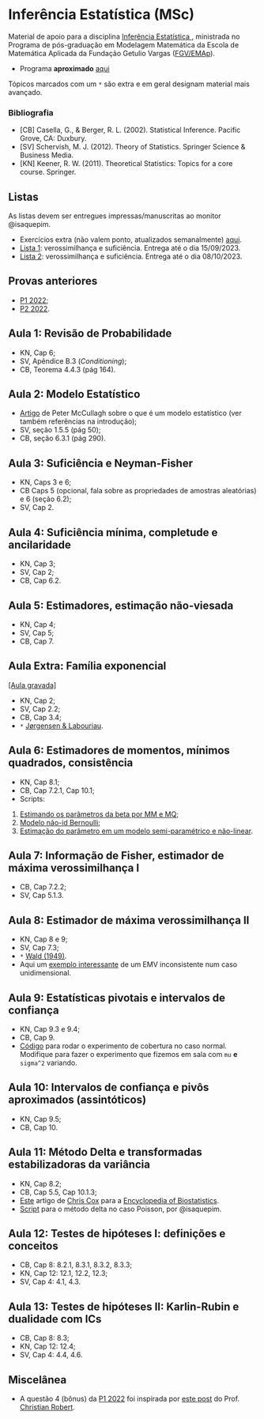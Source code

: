 # Inferência Estatística (MSc)

Material de apoio para a disciplina [Inferência Estatística ](https://emap.fgv.br/disciplina/inferencia-estatistica), ministrada no Programa de pós-graduação em Modelagem Matemática da Escola de Matemática Aplicada da Fundação Getulio Vargas ([FGV/EMAp](https://emap.fgv.br/)).

- Programa **aproximado** [aqui](https://docs.google.com/spreadsheets/d/11Zj7JVXuadvBZOLzSI5AvXhc8Q1kY8_XudKkZwgZP9g/edit?usp=sharing)

Tópicos marcados com um `*` são extra e em geral designam material mais avançado.

### Bibliografia

- [CB] Casella, G., & Berger, R. L. (2002). Statistical Inference. Pacific Grove, CA: Duxbury.
- [SV] Schervish, M. J. (2012). Theory of Statistics. Springer Science & Business Media.
- [KN] Keener, R. W. (2011). Theoretical Statistics: Topics for a core course. Springer.



## Listas
As listas devem ser entregues impressas/manuscritas ao monitor @isaquepim. 
- Exercícios extra (não valem ponto, atualizados semanalmente) [aqui](https://github.com/maxbiostat/Statistical_Inference_MSc/blob/main/listas/README.md).
- [Lista 1](https://github.com/maxbiostat/Statistical_Inference_MSc/blob/main/listas/lista1_InfEst_MSc.pdf): verossimilhança e suficiência. Entrega até o dia 15/09/2023.
- [Lista 2](https://github.com/maxbiostat/Statistical_Inference_MSc/blob/main/listas/lista2_InfEst_MSc.pdf): verossimilhança e suficiência. Entrega até o dia 08/10/2023.

## Provas anteriores

- [P1 2022](https://github.com/maxbiostat/Statistical_Inference_MSc/blob/main/provas/P1_InfEst_2022.pdf);
- [P2 2022](https://github.com/maxbiostat/Statistical_Inference_MSc/blob/main/provas/P2_InfEst_2022.pdf).

## Aula 1: Revisão de Probabilidade

- KN, Cap 6;
- SV, Apêndice B.3 (_Conditioning_);
- CB, Teorema 4.4.3 (pág 164).

## Aula 2: Modelo Estatístico

- [Artigo](https://projecteuclid.org/download/pdf_1/euclid.aos/1035844977) de Peter McCullagh sobre o que é um modelo estatístico (ver também referências na introdução);
- SV, seção 1.5.5 (pág 50);
- CB, seção 6.3.1 (pág 290).

## Aula 3: Suficiência e Neyman-Fisher
- KN, Caps 3 e 6;
- CB Caps 5 (opcional, fala sobre as propriedades de amostras aleatórias) e 6 (seção 6.2);
- SV, Cap 2.

## Aula 4: Suficiência mínima, completude e ancilaridade
- KN, Cap 3;
- SV, Cap 2;
- CB, Cap 6.2.

## Aula 5: Estimadores, estimação não-viesada

- KN, Cap 4;
- SV, Cap 5;
- CB, Cap 7.

## Aula Extra: Família exponencial

[[Aula gravada]](https://youtu.be/-_Z42K96MAc)

- KN, Cap 2;
- SV, Cap 2.2;
- CB, Cap 3.4;
- `*` [Jørgensen & Labouriau](https://impa.br/wp-content/uploads/2017/04/Mon_52.pdf).

## Aula 6: Estimadores de momentos, mínimos quadrados, consistência

- KN, Cap 8.1;
- CB, Cap 7.2.1, Cap 10.1;
- Scripts:
1. [Estimando os parâmetros da beta por MM e MQ](https://github.com/maxbiostat/Statistical_Inference_MSc/blob/main/codigo/beta_estimation.r);
2. [Modelo não-id Bernoulli](https://github.com/maxbiostat/Statistical_Inference_MSc/blob/main/codigo/logistic_regression_ols.r);
3. [Estimação do parâmetro em um modelo semi-paramétrico e não-linear](https://github.com/maxbiostat/Statistical_Inference_MSc/blob/main/codigo/non_parametric_LS.r). 

## Aula 7: Informação de Fisher, estimador de máxima verossimilhança I

- CB, Cap 7.2.2;
- SV, Cap 5.1.3.

## Aula 8: Estimador de máxima verossimilhança II

- KN, Cap 8 e 9;
- SV, Cap 7.3;
-  `*` [Wald (1949)](https://projecteuclid.org/journals/annals-of-mathematical-statistics/volume-20/issue-4/Note-on-the-Consistency-of-the-Maximum-Likelihood-Estimate/10.1214/aoms/1177729952.full). 
-  Aqui um [exemplo interessante](https://radfordneal.wordpress.com/2008/08/09/inconsistent-maximum-likelihood-estimation-an-ordinary-example/) de um EMV inconsistente num caso unidimensional.


## Aula 9: Estatísticas pivotais e intervalos de confiança

- KN, Cap 9.3 e 9.4;
- CB, Cap 9.
- [Código](https://github.com/maxbiostat/Statistical_Inference_BSc/blob/master/code/IC_normal_cobertura.r) para rodar o experimento de cobertura no caso normal. Modifique para fazer o experimento que fizemos em sala com `mu` **e** `sigma^2` variando.

## Aula 10: Intervalos de confiança e pivôs aproximados (assintóticos)

- KN, Cap 9.5;
- CB, Cap 10.

## Aula 11: Método Delta e transformadas estabilizadoras da variância

- KN, Cap 8.2;
- CB, Cap 5.5, Cap 10.1.3;
- [Este](https://github.com/maxbiostat/Statistical_Inference_MSc/blob/main/apoio/2005_Cox_DeltaMethod.pdf) artigo de [Chris Cox](https://publichealth.jhu.edu/faculty/1593/christopher-cox) para a [Encyclopedia of Biostatistics](https://onlinelibrary.wiley.com/doi/book/10.1002/0470011815).
- [Script](https://github.com/maxbiostat/Statistical_Inference_MSc/blob/main/codigo/delta_method.R) para o método delta no caso Poisson, por @isaquepim.

## Aula 12: Testes de hipóteses I: definições e conceitos

- CB, Cap 8: 8.2.1, 8.3.1, 8.3.2, 8.3.3;
- KN, Cap 12: 12.1, 12.2, 12.3;
- SV, Cap 4: 4.1, 4.3.

## Aula 13: Testes de hipóteses II: Karlin-Rubin e dualidade com ICs

- CB, Cap 8: 8.3;
- KN, Cap 12: 12.4;
- SV, Cap 4: 4.4, 4.6.

## Miscelânea

- A questão 4 (bônus) da [P1 2022](https://github.com/maxbiostat/Statistical_Inference_MSc/blob/main/provas/P1_InfEst_2022.pdf) foi inspirada por [este post](https://stats.stackexchange.com/questions/122917/when-if-ever-is-a-median-statistic-a-sufficient-statistic) do Prof. [Christian Robert](https://xianblog.wordpress.com/). 
